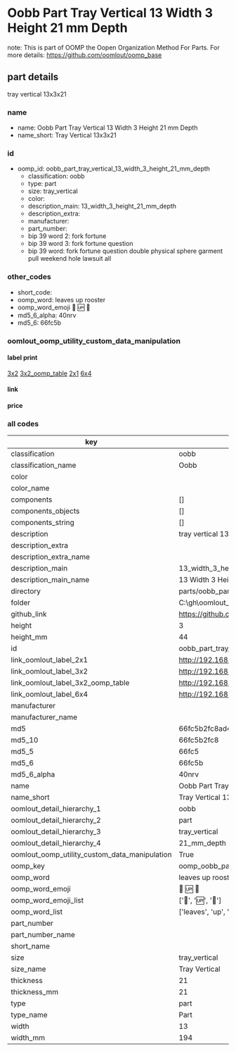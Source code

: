 # Oobb Part Tray Vertical 13 Width 3 Height 21 mm Depth  

note: This is part of OOMP the Oopen Organization Method For Parts. For more details: https://github.com/oomlout/oomp_base

##  part details
  



tray vertical 13x3x21



### name
* name: Oobb Part Tray Vertical 13 Width 3 Height 21 mm Depth
* name_short: Tray Vertical 13x3x21 
### id
* oomp_id: oobb_part_tray_vertical_13_width_3_height_21_mm_depth
  * classification: oobb
  * type: part
  * size: tray_vertical
  * color: 
  * description_main: 13_width_3_height_21_mm_depth
  * description_extra: 
  * manufacturer: 
  * part_number: 
  * bip 39 word 2: fork fortune
  * bip 39 word 3: fork fortune question
  * bip 39 word: fork fortune question double physical sphere garment pull weekend hole lawsuit all

### other_codes
* short_code: 
* oomp_word: leaves up rooster
* oomp_word_emoji :leaves: :up: :rooster:
* md5_6_alpha: 40nrv
* md5_6: 66fc5b






### oomlout_oomp_utility_custom_data_manipulation
#### label print
[3x2](http://192.168.1.245:1112/?label=oomp%2040nrv)
[3x2_oomp_table](http://192.168.1.108:1112/?label=oomp%2040nrv)
[2x1](http://192.168.1.242:1112/?label=oomp%2040nrv)
[6x4](http://192.168.1.55:1112/?label=oomp%2040nrv)    

#### link

                              

#### price







### all codes 
| key | value |  
| --- | --- |  
| classification | oobb |  
| classification_name | Oobb |  
| color |  |  
| color_name |  |  
| components | [] |  
| components_objects | [] |  
| components_string | [] |  
| description | tray vertical 13x3x21 |  
| description_extra |  |  
| description_extra_name |  |  
| description_main | 13_width_3_height_21_mm_depth |  
| description_main_name | 13 Width 3 Height 21 mm Depth |  
| directory | parts/oobb_part_tray_vertical_13_width_3_height_21_mm_depth |  
| folder | C:\gh\oomlout_oobb_version_4_generated_parts\parts\oobb_part_tray_vertical_13_width_3_height_21_mm_depth |  
| github_link | https://github.com/oomlout/oomlout_oomp_part_src/tree/main/parts/oobb_part_tray_vertical_13_width_3_height_21_mm_depth |  
| height | 3 |  
| height_mm | 44 |  
| id | oobb_part_tray_vertical_13_width_3_height_21_mm_depth |  
| link_oomlout_label_2x1 | http://192.168.1.242:1112/?label=oomp%2040nrv |  
| link_oomlout_label_3x2 | http://192.168.1.245:1112/?label=oomp%2040nrv |  
| link_oomlout_label_3x2_oomp_table | http://192.168.1.108:1112/?label=oomp%2040nrv |  
| link_oomlout_label_6x4 | http://192.168.1.55:1112/?label=oomp%2040nrv |  
| manufacturer |  |  
| manufacturer_name |  |  
| md5 | 66fc5b2fc8ad4bff45d1f41b5f16e2db |  
| md5_10 | 66fc5b2fc8 |  
| md5_5 | 66fc5 |  
| md5_6 | 66fc5b |  
| md5_6_alpha | 40nrv |  
| name | Oobb Part Tray Vertical 13 Width 3 Height 21 mm Depth |  
| name_short | Tray Vertical 13x3x21  |  
| oomlout_detail_hierarchy_1 | oobb |  
| oomlout_detail_hierarchy_2 | part |  
| oomlout_detail_hierarchy_3 | tray_vertical |  
| oomlout_detail_hierarchy_4 | 21_mm_depth |  
| oomlout_oomp_utility_custom_data_manipulation | True |  
| oomp_key | oomp_oobb_part_tray_vertical_13_width_3_height_21_mm_depth |  
| oomp_word | leaves up rooster |  
| oomp_word_emoji | :leaves: :up: :rooster: |  
| oomp_word_emoji_list | [':leaves:', ':up:', ':rooster:'] |  
| oomp_word_list | ['leaves', 'up', 'rooster'] |  
| part_number |  |  
| part_number_name |  |  
| short_name |  |  
| size | tray_vertical |  
| size_name | Tray Vertical |  
| thickness | 21 |  
| thickness_mm | 21 |  
| type | part |  
| type_name | Part |  
| width | 13 |  
| width_mm | 194 |  
